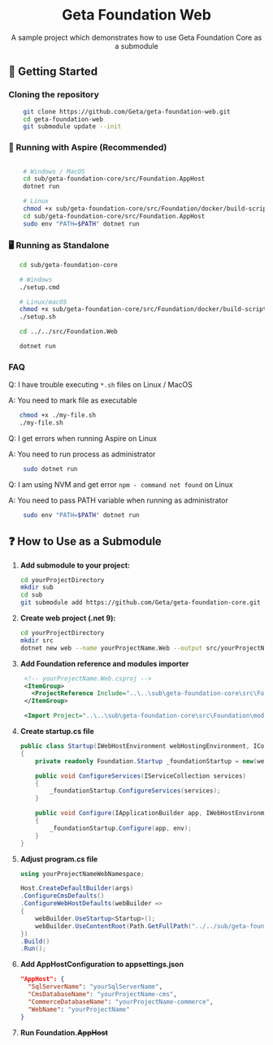 <div align="center">
  <h1>Geta Foundation Web</h1>
  <p>A sample project which demonstrates how to use Geta Foundation Core as a submodule</p>
</div>

## 🏁 Getting Started

### Cloning the repository

```bash
    git clone https://github.com/Geta/geta-foundation-web.git
    cd geta-foundation-web
    git submodule update --init
```

### 🧪 Running with Aspire (Recommended)
```bash

    # Windows / MacOS
    cd sub/geta-foundation-core/src/Foundation.AppHost
    dotnet run

    # Linux
    chmod +x sub/geta-foundation-core/src/Foundation/docker/build-script/*.sh
    cd sub/geta-foundation-core/src/Foundation.AppHost
    sudo env "PATH=$PATH" dotnet run
```

### 🖥️ Running as Standalone
```bash
   cd sub/geta-foundation-core

   # Windows
   ./setup.cmd

   # Linux/macOS
   chmod +x sub/geta-foundation-core/src/Foundation/docker/build-script/*.sh
   ./setup.sh

   cd ../../src/Foundation.Web

   dotnet run
```

### FAQ

Q: I have trouble executing `*.sh` files on Linux / MacOS

A: You need to mark file as executable

```bash
   chmod +x ./my-file.sh
   ./my-file.sh
```

Q: I get errors when running Aspire on Linux

A: You need to run process as administrator

```bash
    sudo dotnet run
```

Q: I am using NVM and get error `npm - command not found` on Linux

A: You need to pass PATH variable when running as administrator

```bash
    sudo env "PATH=$PATH" dotnet run
```

## ❓ How to Use as a Submodule
1. **Add submodule to your project:**
   ```bash
   cd yourProjectDirectory
   mkdir sub
   cd sub
   git submodule add https://github.com/Geta/geta-foundation-core.git
   ```
2. **Create web project (.net 9):**
   ```bash
   cd yourProjectDirectory
   mkdir src
   dotnet new web --name yourProjectName.Web --output src/yourProjectName.Web
   ```
3. **Add Foundation reference and modules importer**
   ```xml
    <!-- yourProjectName.Web.csproj -->
    <ItemGroup>
      <ProjectReference Include="..\..\sub\geta-foundation-core\src\Foundation\Foundation.csproj" />
    </ItemGroup>
   
    <Import Project="..\..\sub\geta-foundation-core\src\Foundation\modules\ModulesInclude.proj"/>
   ```
4. **Create startup.cs file**
    ```cs
    public class Startup(IWebHostEnvironment webHostingEnvironment, IConfiguration configuration)
    {
        private readonly Foundation.Startup _foundationStartup = new(webHostingEnvironment, configuration);
    
        public void ConfigureServices(IServiceCollection services)
        {
            _foundationStartup.ConfigureServices(services);
        }
    
        public void Configure(IApplicationBuilder app, IWebHostEnvironment env)
        {
            _foundationStartup.Configure(app, env);
        }
    }
    ```
5. **Adjust program.cs file**
    ```cs
    using yourProjectNameWebNamespace;
    
    Host.CreateDefaultBuilder(args)
    .ConfigureCmsDefaults()
    .ConfigureWebHostDefaults(webBuilder =>
    {
        webBuilder.UseStartup<Startup>();
        webBuilder.UseContentRoot(Path.GetFullPath("../../sub/geta-foundation-core/src/Foundation"));
    })
    .Build()
    .Run();

    ```

6. **Add AppHostConfiguration to appsettings.json**
    ```json
    "AppHost": {
      "SqlServerName": "yourSqlServerName",
      "CmsDatabaseName": "yourProjectName-cms",
      "CommerceDatabaseName": "yourProjectName-commerce",
      "WebName": "yourProjectName"
    }

    ```
7. **Run Foundation.~~AppHost~~**   

